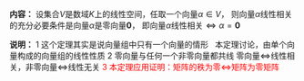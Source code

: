 **内容：**
设集合$V$是数域$K$上的线性空间，任取一个向量$\alpha\in V$，
则向量$\alpha$线性相关的充分必要条件是向量$\alpha$是零向量$\mathbf0$，
即向量$\alpha$线性相关$\Leftrightarrow\alpha=\mathbf{0}$

**说明：**
1 这个定理其实是说向量组中只有一个向量的情形
$\enspace$本定理讨论，由单个向量构成的向量组的线性性质
2 零向量与任何一个非零向量都共线
零向量$\Leftrightarrow$线性相关，非零向量$\Leftrightarrow$线性无关
<font color=red>3 本定理应用证明：矩阵的秩为零$\Leftrightarrow$矩阵为零矩阵</font>